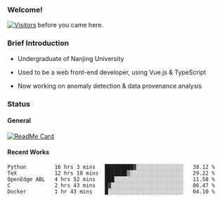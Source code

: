 ### Welcome!

[![Visitors](https://visitor-badge.laobi.icu/badge?page_id=HermitSun.HermitSun)]() before you came here.

### Brief Introduction

- Undergraduate of Nanjing University

- Used to be a web front-end developer, using Vue.js & TypeScript

- Now working on anomaly detection & data provenance analysis

### Status

#### General

[![ReadMe Card](https://github-readme-stats.hermitsun.vercel.app/api?username=HermitSun&count_private=true&show_icons=true)]()

#### Recent Works

<!--START_SECTION:waka-->
```text
Python         16 hrs 3 mins   █████████▓░░░░░░░░░░░░░░░   38.12 % 
TeX            12 hrs 18 mins  ███████▒░░░░░░░░░░░░░░░░░   29.22 % 
OpenEdge ABL   4 hrs 52 mins   ███░░░░░░░░░░░░░░░░░░░░░░   11.58 % 
C              2 hrs 43 mins   █▓░░░░░░░░░░░░░░░░░░░░░░░   06.47 % 
Docker         1 hr 43 mins    █░░░░░░░░░░░░░░░░░░░░░░░░   04.10 % 
```
<!--END_SECTION:waka-->
